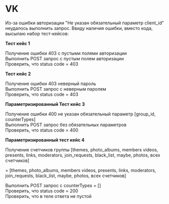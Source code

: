 # VK
Из-за ошибки авторизации 
"Не указан обязательный параметр client_id"
неудалось выполнить запрос. Ввиду наличия ошибки, вместо кода, высылаю набор тест-кейсов:

**Тест кейс 1**

Получение ошибки 403 с пустыми полями авторизации\
Выполнить POST запрос с пустым полем авторизации\
Проверить, что status code = 403

**Тест кейс 2**

Получение ошибки 403 неверный пароль\
Выполнить POST запрос с неверным паролем \
Проверить, что status code = 403

**Параметризированный Тест кейс 3**

Получение ошибки 400 не указан обязательный параметр [group_id, counterTypes]\
Выполнить POST запрос без обязательных параметров\
Проверить, что status code = 400

**Параметризированный тест кейс 4**

Получение счетчиков группы  [themes, photo_albums, members videos, presents, links, moderators, join_requests, black_list, maybe, photos, всех счетчиков]

<counterTypes> = [themes, photo_albums, members videos, presents, links, moderators, join_requests, black_list, maybe, photos, всех счетчиков]

Выполнить POST запрос с counterTypes = [<counterTypes>]\
Проверить, что status code = 200\
Проверить, что <counterTypes> в теле ответа не пустой
